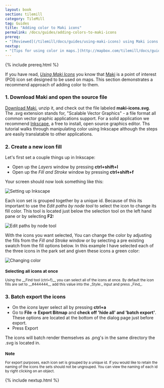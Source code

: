 ```yaml
---
layout: book
section: tilemill
category: TileMill
tag: Guides
title: "Adding color to Maki icons"
permalink: /docs/guides/adding-colors-to-maki-icons
prereq:
- "[Reviewed](/tilemill/docs/guides/using-maki-icons) using Maki icons."
nextup:
- "[Tips for using color in maps.](http://mapbox.com/tilemill/docs/guides/tips-for-color)"
---
```

{% include prereq.html %}

If you have read, [_Using Maki Icons_](http://mapbox.com/tilemill/docs/guides/using-maki-icons) you know that [Maki](http://mapbox.com/maki) is a point of interest (POI) icon set designed to be used on maps. This section demonstrates a recommend approach of adding color to them. 

### 1. Download Maki and open the source file

[Download Maki](http://mapbox.com/maki/maki-icon-source/maki.zip), unzip it, and check out the file labeled __maki-icons.svg__. The .svg extension stands for, "Scalable Vector Graphics" - a file format all common vector graphic applications support. For a solid application we recommend [Inkscape](http://inkscape.org), a free to install, open source graphics editor. Ths tutorial walks through manipulating color using Inkscape although the steps are easily translatable to other applications.

### 2. Create a new icon fill

Let's first set a couple things up in Inkscape:

- Open up the _Layers_ window by pressing __ctrl+shift+l__
- Open up the _Fill and Stroke_ window by pressing __ctrl+shift+f__

Your screen should now look something like this:

![Setting up Inkscape](/tilemill/assets/pages/adding-colors-to-maki-icons-1.png)

Each icon set is grouped together by a unique id. Because of this its important to use
the _Edit paths by node tool_ to select the icon to change its fill
color. This tool is located just below the selection tool on the left
hand pane or by selecting __F2:__ 

![Edit paths by node tool](/tilemill/assets/pages/adding-colors-to-maki-icons-2.png)

With the icons you want selected, You can change the color by
adjusting the fills from the _Fill and Stroke_ window or by selecting
a pre existing swatch from the fill options below. In this example
I have selected each of the three icons in the park set and given these
icons a green color:

![Changing color](/tilemill/assets/pages/adding-colors-to-maki-icons-3.png)

<small class='note' markdown='1'>
<h3>Selecting all icons at once</h3>
Using the __Find tool (ctrl+f)__ you can select all of the icons at
once. By default the icon fills are set to __#444444__ add this value
into the _Style:_ input and press _Find_.
</small>

### 3. Batch export the icons

- On the _icons_ layer select all by pressing __ctrl+a__
- Go to __File -> Export Bitmap__ and __check off 'hide all' and 'batch export'__. These options are located at the bottom of the dialog page just before export.
- Press Export

The icons will batch render themselves as .png's in the same directory the .svg is located in.

<small class='note' markdown='1'>
<h3>Note</h3>
For export purposes, each icon set is grouped by a unique id. If you would like to retain the naming of the icons the sets should not be ungrouped. You can view the naming of each id by right clicking on an object.
</small>

{% include nextup.html %}
